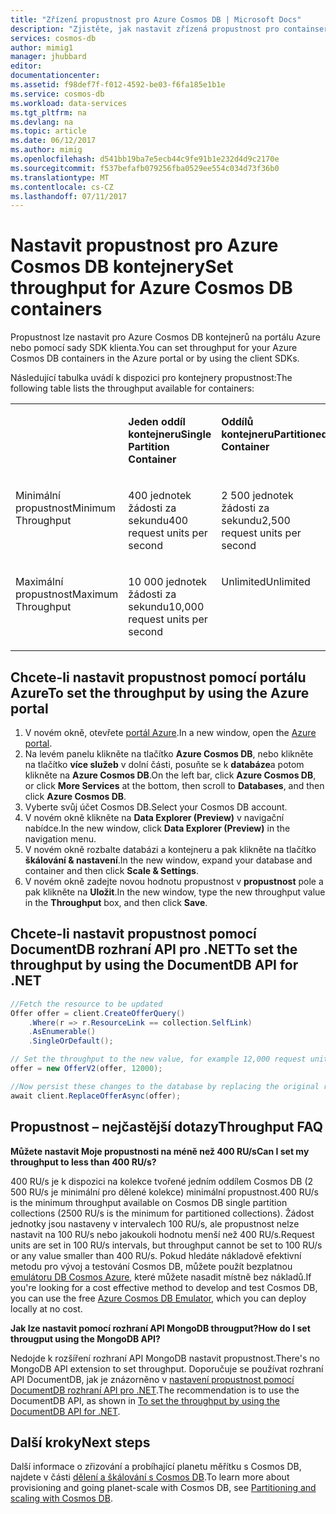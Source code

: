 ```yaml
---
title: "Zřízení propustnost pro Azure Cosmos DB | Microsoft Docs"
description: "Zjistěte, jak nastavit zřízená propustnost pro containsers, kolekce, grafy a tabulky Azure Cosmos DB."
services: cosmos-db
author: mimig1
manager: jhubbard
editor: 
documentationcenter: 
ms.assetid: f98def7f-f012-4592-be03-f6fa185e1b1e
ms.service: cosmos-db
ms.workload: data-services
ms.tgt_pltfrm: na
ms.devlang: na
ms.topic: article
ms.date: 06/12/2017
ms.author: mimig
ms.openlocfilehash: d541bb19ba7e5ecb44c9fe91b1e232d4d9c2170e
ms.sourcegitcommit: f537befafb079256fba0529ee554c034d73f36b0
ms.translationtype: MT
ms.contentlocale: cs-CZ
ms.lasthandoff: 07/11/2017
---
```

# <a name="set-throughput-for-azure-cosmos-db-containers"></a><span data-ttu-id="5a987-103">Nastavit propustnost pro Azure Cosmos DB kontejnery</span><span class="sxs-lookup"><span data-stu-id="5a987-103">Set throughput for Azure Cosmos DB containers</span></span>

<span data-ttu-id="5a987-104">Propustnost lze nastavit pro Azure Cosmos DB kontejnerů na portálu Azure nebo pomocí sady SDK klienta.</span><span class="sxs-lookup"><span data-stu-id="5a987-104">You can set throughput for your Azure Cosmos DB containers in the Azure portal or by using the client SDKs.</span></span> 

<span data-ttu-id="5a987-105">Následující tabulka uvádí k dispozici pro kontejnery propustnost:</span><span class="sxs-lookup"><span data-stu-id="5a987-105">The following table lists the throughput available for containers:</span></span>

<table border="0" cellspacing="0" cellpadding="0">
    <tbody>
        <tr>
            <td valign="top"><p></p></td>
            <td valign="top"><p><span data-ttu-id="5a987-106"><strong>Jeden oddíl kontejneru</strong></span><span class="sxs-lookup"><span data-stu-id="5a987-106"><strong>Single Partition Container</strong></span></span></p></td>
            <td valign="top"><p><span data-ttu-id="5a987-107"><strong>Oddílů kontejneru</strong></span><span class="sxs-lookup"><span data-stu-id="5a987-107"><strong>Partitioned Container</strong></span></span></p></td>
        </tr>
        <tr>
            <td valign="top"><p><span data-ttu-id="5a987-108">Minimální propustnost</span><span class="sxs-lookup"><span data-stu-id="5a987-108">Minimum Throughput</span></span></p></td>
            <td valign="top"><p><span data-ttu-id="5a987-109">400 jednotek žádosti za sekundu</span><span class="sxs-lookup"><span data-stu-id="5a987-109">400 request units per second</span></span></p></td>
            <td valign="top"><p><span data-ttu-id="5a987-110">2 500 jednotek žádosti za sekundu</span><span class="sxs-lookup"><span data-stu-id="5a987-110">2,500 request units per second</span></span></p></td>
        </tr>
        <tr>
            <td valign="top"><p><span data-ttu-id="5a987-111">Maximální propustnost</span><span class="sxs-lookup"><span data-stu-id="5a987-111">Maximum Throughput</span></span></p></td>
            <td valign="top"><p><span data-ttu-id="5a987-112">10 000 jednotek žádosti za sekundu</span><span class="sxs-lookup"><span data-stu-id="5a987-112">10,000 request units per second</span></span></p></td>
            <td valign="top"><p><span data-ttu-id="5a987-113">Unlimited</span><span class="sxs-lookup"><span data-stu-id="5a987-113">Unlimited</span></span></p></td>
        </tr>
    </tbody>
</table>

## <a name="to-set-the-throughput-by-using-the-azure-portal"></a><span data-ttu-id="5a987-114">Chcete-li nastavit propustnost pomocí portálu Azure</span><span class="sxs-lookup"><span data-stu-id="5a987-114">To set the throughput by using the Azure portal</span></span>

1. <span data-ttu-id="5a987-115">V novém okně, otevřete [portál Azure](https://portal.azure.com).</span><span class="sxs-lookup"><span data-stu-id="5a987-115">In a new window, open the [Azure portal](https://portal.azure.com).</span></span>
2. <span data-ttu-id="5a987-116">Na levém panelu klikněte na tlačítko **Azure Cosmos DB**, nebo klikněte na tlačítko **více služeb** v dolní části, posuňte se k **databáze**a potom klikněte na **Azure Cosmos DB**.</span><span class="sxs-lookup"><span data-stu-id="5a987-116">On the left bar, click **Azure Cosmos DB**, or click **More Services** at the bottom, then scroll to **Databases**, and then click **Azure Cosmos DB**.</span></span>
3. <span data-ttu-id="5a987-117">Vyberte svůj účet Cosmos DB.</span><span class="sxs-lookup"><span data-stu-id="5a987-117">Select your Cosmos DB account.</span></span>
4. <span data-ttu-id="5a987-118">V novém okně klikněte na **Data Explorer (Preview)** v navigační nabídce.</span><span class="sxs-lookup"><span data-stu-id="5a987-118">In the new window, click **Data Explorer (Preview)** in the navigation menu.</span></span>
5. <span data-ttu-id="5a987-119">V novém okně rozbalte databázi a kontejneru a pak klikněte na tlačítko **škálování & nastavení**.</span><span class="sxs-lookup"><span data-stu-id="5a987-119">In the new window, expand your database and container and then click **Scale & Settings**.</span></span>
6. <span data-ttu-id="5a987-120">V novém okně zadejte novou hodnotu propustnost v **propustnost** pole a pak klikněte na **Uložit**.</span><span class="sxs-lookup"><span data-stu-id="5a987-120">In the new window, type the new throughput value in the **Throughput** box, and then click **Save**.</span></span>

<a id="set-throughput-sdk"></a>

## <a name="to-set-the-throughput-by-using-the-documentdb-api-for-net"></a><span data-ttu-id="5a987-121">Chcete-li nastavit propustnost pomocí DocumentDB rozhraní API pro .NET</span><span class="sxs-lookup"><span data-stu-id="5a987-121">To set the throughput by using the DocumentDB API for .NET</span></span>

```C#
//Fetch the resource to be updated
Offer offer = client.CreateOfferQuery()
    .Where(r => r.ResourceLink == collection.SelfLink)    
    .AsEnumerable()
    .SingleOrDefault();

// Set the throughput to the new value, for example 12,000 request units per second
offer = new OfferV2(offer, 12000);

//Now persist these changes to the database by replacing the original resource
await client.ReplaceOfferAsync(offer);
```

## <a name="throughput-faq"></a><span data-ttu-id="5a987-122">Propustnost – nejčastější dotazy</span><span class="sxs-lookup"><span data-stu-id="5a987-122">Throughput FAQ</span></span>

<span data-ttu-id="5a987-123">**Můžete nastavit Moje propustnosti na méně než 400 RU/s**</span><span class="sxs-lookup"><span data-stu-id="5a987-123">**Can I set my throughput to less than 400 RU/s?**</span></span>

<span data-ttu-id="5a987-124">400 RU/s je k dispozici na kolekce tvořené jedním oddílem Cosmos DB (2 500 RU/s je minimální pro dělené kolekce) minimální propustnost.</span><span class="sxs-lookup"><span data-stu-id="5a987-124">400 RU/s is the minimum throughput available on Cosmos DB single partition collections (2500 RU/s is the minimum for partitioned collections).</span></span> <span data-ttu-id="5a987-125">Žádost jednotky jsou nastaveny v intervalech 100 RU/s, ale propustnost nelze nastavit na 100 RU/s nebo jakoukoli hodnotu menší než 400 RU/s.</span><span class="sxs-lookup"><span data-stu-id="5a987-125">Request units are set in 100 RU/s intervals, but throughput cannot be set to 100 RU/s or any value smaller than 400 RU/s.</span></span> <span data-ttu-id="5a987-126">Pokud hledáte nákladově efektivní metodu pro vývoj a testování Cosmos DB, můžete použít bezplatnou [emulátoru DB Cosmos Azure](local-emulator.md), které můžete nasadit místně bez nákladů.</span><span class="sxs-lookup"><span data-stu-id="5a987-126">If you're looking for a cost effective method to develop and test Cosmos DB, you can use the free [Azure Cosmos DB Emulator](local-emulator.md), which you can deploy locally at no cost.</span></span> 

<span data-ttu-id="5a987-127">**Jak lze nastavit pomocí rozhraní API MongoDB througput?**</span><span class="sxs-lookup"><span data-stu-id="5a987-127">**How do I set througput using the MongoDB API?**</span></span>

<span data-ttu-id="5a987-128">Nedojde k rozšíření rozhraní API MongoDB nastavit propustnost.</span><span class="sxs-lookup"><span data-stu-id="5a987-128">There's no MongoDB API extension to set throughput.</span></span> <span data-ttu-id="5a987-129">Doporučuje se používat rozhraní API DocumentDB, jak je znázorněno v [nastavení propustnost pomocí DocumentDB rozhraní API pro .NET](#set-throughput-sdk).</span><span class="sxs-lookup"><span data-stu-id="5a987-129">The recommendation is to use the DocumentDB API, as shown in [To set the throughput by using the DocumentDB API for .NET](#set-throughput-sdk).</span></span>

## <a name="next-steps"></a><span data-ttu-id="5a987-130">Další kroky</span><span class="sxs-lookup"><span data-stu-id="5a987-130">Next steps</span></span>

<span data-ttu-id="5a987-131">Další informace o zřizování a probíhající planetu měřítku s Cosmos DB, najdete v části [dělení a škálování s Cosmos DB](partition-data.md).</span><span class="sxs-lookup"><span data-stu-id="5a987-131">To learn more about provisioning and going planet-scale with Cosmos DB, see [Partitioning and scaling with Cosmos DB](partition-data.md).</span></span>

